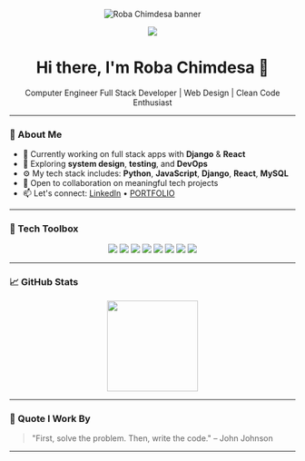 <!-- Profile banner -->
<p align="center">
  <img src="roba_chimdesa_banner.png" alt="Roba Chimdesa banner" />
</p>

<!-- Typing effect -->
<p align="center">
  <img src="https://readme-typing-svg.herokuapp.com/?lines=Full+Stack+Developer;Web+Design+Specialist;Django+%26+React+Expert;Computer+Engineer;Clean+Code+Advocate&center=true&width=500&height=45">
</p>

<h1 align="center">Hi there, I'm Roba Chimdesa 👋</h1>

<p align="center">
  Computer Engineer Full Stack Developer | Web Design | Clean Code Enthusiast
</p>

---

### 💼 About Me

- 🔭 Currently working on full stack apps with **Django** & **React**
- 🌱 Exploring **system design**, **testing**, and **DevOps**
- ⚙️ My tech stack includes: **Python**, **JavaScript**, **Django**, **React**, **MySQL**
- 🤝 Open to collaboration on meaningful tech projects
- 📫 Let's connect: [LinkedIn](#) • [PORTFOLIO](#)

---

### 🧰 Tech Toolbox

<p align="center">
  <img src="https://img.shields.io/badge/Python-3670A0?style=for-the-badge&logo=python&logoColor=ffdd54"/>
  <img src="https://img.shields.io/badge/Django-092E20?style=for-the-badge&logo=django&logoColor=white"/>
  <img src="https://img.shields.io/badge/JavaScript-323330?style=for-the-badge&logo=javascript&logoColor=F7DF1E"/>
  <img src="https://img.shields.io/badge/React-20232A?style=for-the-badge&logo=react&logoColor=61DAFB"/>
  <img src="https://img.shields.io/badge/MySQL-4479A1?style=for-the-badge&logo=mysql&logoColor=white"/>
  <img src="https://img.shields.io/badge/Figma-F24E1E?style=for-the-badge&logo=figma&logoColor=white"/>
  <img src="https://img.shields.io/badge/Docker-2496ED?style=for-the-badge&logo=docker&logoColor=white"/>
  <img src="https://img.shields.io/badge/Git-F05032?style=for-the-badge&logo=git&logoColor=white"/>
</p>

---

### 📈 GitHub Stats

<p align="center">
  <img src="https://github-readme-stats.vercel.app/api/top-langs/?username=RobaChimdesa&layout=compact&theme=default" height="160"/>
</p>

---

### 🧠 Quote I Work By

> "First, solve the problem. Then, write the code." – John Johnson

---

